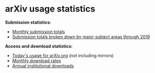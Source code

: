 arXiv usage statistics
======================

**Submission statistics:**

-   [Monthly submission
    totals](https://arxiv.org/stats/monthly_submissions)
-   [Submission totals broken down by major subject areas through
    2019](/help/stats/2019_by_area/index.md)

**Access and download statistics:**

-   [Today's usage for arXiv.org](/help/faq/today.md) (not
    including mirrors)
-   [Monthly download rates](https://arxiv.org/stats/monthly_downloads)
-   [Annual institutional downloads](/about/membership.md)
